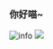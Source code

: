 ### 你好喵~
![info](https://github-readme-stats.vercel.app/api?username=tucaodashen&show_icons=true&count_private=true&hide=prs&theme=default_repocard)
![](https://komarev.com/ghpvc/?username=tucaodashen&color=66ccff)
<!--
**tucaodashen/tucaodashen** is a ✨ _special_ ✨ repository because its `README.md` (this file) appears on your GitHub profile.

Here are some ideas to get you started:

- 🔭 I’m currently working on ...
- 🌱 I’m currently learning ...
- 👯 I’m looking to collaborate on ...
- 🤔 I’m looking for help with ...
- 💬 Ask me about ...
- 📫 How to reach me: ...
- 😄 Pronouns: ...
- ⚡ Fun fact: ...
-->
